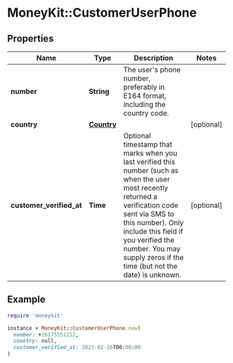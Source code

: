 # MoneyKit::CustomerUserPhone

## Properties

| Name | Type | Description | Notes |
| ---- | ---- | ----------- | ----- |
| **number** | **String** | The user&#39;s phone number, preferably in E164 format, including the country code. |  |
| **country** | [**Country**](Country.md) |  | [optional] |
| **customer_verified_at** | **Time** | Optional timestamp that marks when you last verified this number (such as when the user most         recently returned a verification code sent via SMS to this number).         Only include this field if you verified the number.  You may supply zeros if the time (but not the date)         is unknown. | [optional] |

## Example

```ruby
require 'moneykit'

instance = MoneyKit::CustomerUserPhone.new(
  number: +16175551212,
  country: null,
  customer_verified_at: 2023-02-16T00:00:00
)
```

